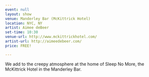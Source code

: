 ```yaml
---
event: null
layout: show
venue: Manderley Bar (McKittrick Hotel)
location: NYC, NY
artist: Aimee deBeer
set-time: 10:30
venue-url: http://www.mckittrickhotel.com/
artist-url: http://aimeedebeer.com/
price: FREE!

---
```


We add to the creepy atmosphere at the home of Sleep No More, the McKittrick Hotel in the Manderley Bar.